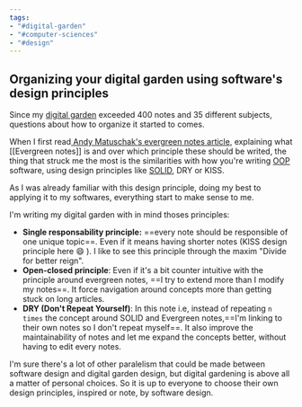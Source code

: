 ```yaml
---
tags:
- "#digital-garden"
- "#computer-sciences"
- "#design"
---
```


## Organizing your digital garden using software's design principles

Since my [digital garden](Digital%20garden.md) exceeded 400 notes and 35 different subjects, questions about how to organize it started to comes. 

When I first read[ Andy Matuschak's evergreen notes article](https://notes.andymatuschak.org/z4SDCZQeRo4xFEQ8H4qrSqd68ucpgE6LU155C?stackedNotes=z6bci25mVUBNFdVWSrQNKr6u7AZ1jFzfTVbMF), explaining what [[Evergreen notes]]	is and over which principle these should be writed, the thing that struck me the most is the similarities with how you're writing [OOP](Oriented%20Object%20Programming.md) software, using design principles like [SOLID](SOLID.md), DRY or KISS. 

As I was already familiar with this design principle, doing my best to applying it to my softwares, everything start to make sense to me. 

I'm writing my digital garden with in mind thoses principles: 
- **Single responsability principle:** ==every note should be responsible of one unique topic==. Even if it means having shorter notes (KISS design principle here 😄&nbsp;). I like to see this principle through the maxim "Divide for better reign". 
- **Open-closed principle**: Even if it's a bit counter intuitive with the principle around evergreen notes, ==I try to extend more than I modify my notes==. It force navigation around concepts more than getting stuck on long articles. 
- **DRY (Don't Repeat Yourself)**: In this note i.e, instead of repeating `n times` the concept around SOLID and Evergreen notes,==I'm linking to their own notes so I don't repeat myself==. It also improve the maintainability of notes and let me expand the concepts better, without having to edit every notes. 

I'm sure there's a lot of other paralelism that could be made between software design and digital garden design, but digital gardening is above all a matter of personal choices. So it is up to everyone to choose their own design principles, inspired or note, by software design. 